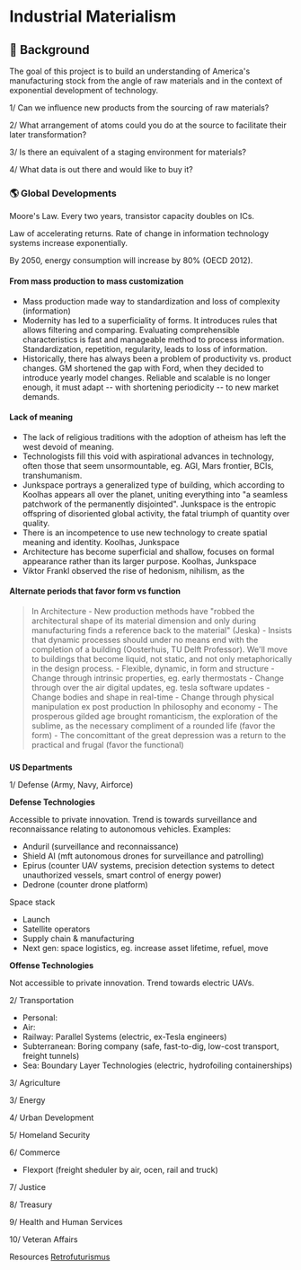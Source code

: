 # Industrial Materialism 

## :thought_balloon: Background

The goal of this project is to build an understanding of America's manufacturing stock from the angle of raw materials and in the context of exponential development of technology.

1/ Can we influence new products from the sourcing of raw materials?

2/ What arrangement of atoms could you do at the source to facilitate their later transformation? 

3/ Is there an equivalent of a staging environment for materials?

4/ What data is out there and would like to buy it?

### :earth_americas: Global Developments

Moore's Law. Every two years, transistor capacity doubles on ICs.

Law of accelerating returns. Rate of change in information technology systems increase exponentially.

By 2050, energy consumption will increase by 80% (OECD 2012).

#### From mass production to mass customization
- Mass production made way to standardization and loss of complexity (information)
- Modernity has led to a superficiality of forms. It introduces rules that allows filtering and comparing. Evaluating comprehensible characteristics is fast and manageable method to process information. Standardization, repetition, regularity, leads to loss of information.
- Historically, there has always been a problem of productivity vs. product changes. GM shortened the gap with Ford, when they decided to introduce yearly model changes. Reliable and scalable is no longer enough, it must adapt -- with shortening periodicity -- to new market demands.

#### Lack of meaning 
- The lack of religious traditions with the adoption of atheism has left the west devoid of meaning. 
- Technologists fill this void with aspirational advances in technology, often those that seem unsormountable, eg. AGI, Mars frontier, BCIs, transhumanism.
- Junkspace portrays a generalized type of building, which according to Koolhas appears all over the planet, uniting everything into "a seamless patchwork of the permanently disjointed". Junkspace is the entropic offspring of disoriented global activity, the fatal triumph of quantity over quality.
- There is an incompetence to use new technology to create spatial meaning and identity. Koolhas, Junkspace
- Architecture has become superficial and shallow, focuses on formal appearance rather than its larger purpose. Koolhas, Junkspace
- Viktor Frankl observed the rise of hedonism, nihilism, as the 

#### Alternate periods that favor form vs function 
> In Architecture
    - New production methods have "robbed the architectural shape of its material dimension and only during manufacturing finds a reference back to the material" (Jeska)
    - Insists that dynamic processes should under no means end with the completion of a building (Oosterhuis, TU Delft Professor). We'll move to buildings that become liquid, not static, and not only metaphorically in the design process. 
    - Flexible, dynamic, in form and structure
      - Change through intrinsic properties, eg. early thermostats
      - Change through over the air digital updates, eg. tesla software updates 
      - Change bodies and shape in real-time
      - Change through physical manipulation ex post production
> In philosophy and economy
    - The prosperous gilded age brought romanticism, the exploration of the sublime, as the necessary compliment of a rounded life (favor the form)
    - The concomittant of the great depression was a return to the practical and frugal (favor the functional) 

### 

**US Departments**

1/ Defense (Army, Navy, Airforce) 

**Defense Technologies**

Accessible to private innovation. Trend is towards surveillance and reconnaissance relating to autonomous vehicles. 
Examples:
- Anduril (surveillance and reconnaissance)
- Shield AI (mft autonomous drones for surveillance and patrolling)
- Epirus (counter UAV systems, precision detection systems to detect unauthorized vessels, smart control of energy power)
- Dedrone (counter drone platform) 

Space stack
- Launch
- Satellite operators
- Supply chain & manufacturing 
- Next gen: space logistics, eg. increase asset lifetime, refuel, move

**Offense Technologies**

Not accessible to private innovation. Trend towards electric UAVs.

2/ Transportation
- Personal: 
- Air: 
- Railway: Parallel Systems (electric, ex-Tesla engineers)
- Subterranean: Boring company (safe, fast-to-dig, low-cost transport, freight tunnels)
- Sea: Boundary Layer Technologies (electric, hydrofoiling containerships)

3/ Agriculture 

3/ Energy 

4/ Urban Development 

5/ Homeland Security 

6/ Commerce 
- Flexport (freight sheduler by air, ocen, rail and truck)

7/ Justice  

8/ Treasury  

9/ Health and Human Services  

10/ Veteran Affairs  

Resources
[Retrofuturismus](http://klausbuergle.de)
